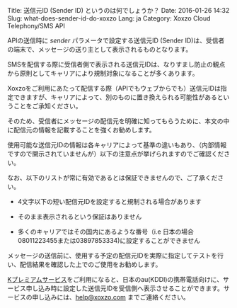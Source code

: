 Title: 送信元ID (Sender ID) というのは何でしょうか？
Date: 2016-01-26 14:32
Slug: what-does-sender-id-do-xoxzo
Lang: ja
Category: Xoxzo Cloud Telephony/SMS API

APIの送信時に *sender* パラメータで設定する送信元ID (Sender ID)は、受信者の端末で、メッセージの送り主として表示されるものとなります。

SMSを配信する際に受信者側で表示される送信元IDは、なりすまし防止の観点から原則としてキャリアにより規制対象になることが多くあります。

Xoxzoをご利用にあたって配信する際（APIでもウェブからでも）送信元IDは指定できますが、キャリアによって、別のものに置き換えられる可能性があるということをご承知ください。

そのため、受信者にメッセージの配信元を明確に知ってもらうために、本文の中に配信元の情報を記載することを強くお勧めします。

使用可能な送信元IDの情報は各キャリアによって基準の違いもあり、（内部情報ですので開示されていませんが）以下の注意点が挙げられますのでご確認ください。

なお、以下のリストが常に有効であるとは保証できませんので、ご了承ください。

* 4文字以下の短い配信元IDを設定すると規制される場合があります

* そのまま表示されるという保証はありません

* 多くのキャリアではその国内にあるような番号（i.e 日本の場合08011223455または03897853334)に設定することができません

メッセージの送信前に、使用する予定の配信元IDを実際に指定してテストを行い、配信結果を確認した上でのご使用をお勧めします。

[Kプレミアムサービス](https://www.xoxzo.com/ja/about/sms-api/#k-premium)をご利用になると、日本のau(KDDI)の携帯電話向けに、サービス申し込み時に設定した送信元IDを受信側へ表示させることができます。サービスの申し込みには、help@xoxzo.com までご連絡ください。
